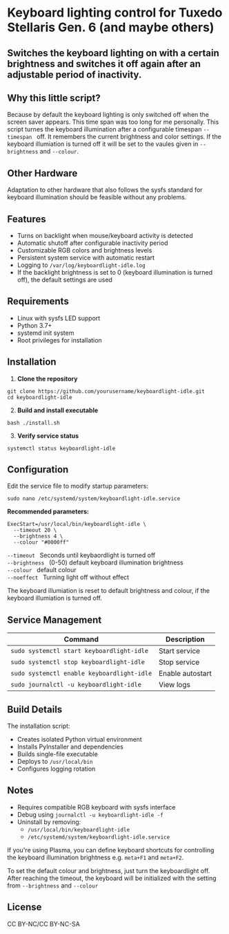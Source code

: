 # Keyboard lighting control for Tuxedo Stellaris Gen. 6 (and maybe others) 

## Switches the keyboard lighting on with a certain brightness and switches it off again after an adjustable period of inactivity.

## Why this little script?
Because by default the keyboard lighting is only switched off when the screen saver appears. This time span was too long for me personally.
This script turnes the keyboard illumination after a configurable timespan `--timespan ` off. It remembers the current brightness and color settings. If the keyboard illumiation is turned off it will be set to the vaules given in `--brightness` and `--colour`.


## Other Hardware
Adaptation to other hardware that also follows the sysfs standard for keyboard illumination should be feasible without any problems.

## Features

- Turns on backlight when mouse/keyboard activity is detected
- Automatic shutoff after configurable inactivity period
- Customizable RGB colors and brightness levels
- Persistent system service with automatic restart
- Logging to `/var/log/keyboardlight-idle.log`
- If the backlight brightness is set to 0 (keyboard illumination is turned off),
  the default settings are used

## Requirements

- Linux with sysfs LED support
- Python 3.7+
- systemd init system
- Root privileges for installation

## Installation

1. **Clone the repository**
```
git clone https://github.com/yourusername/keyboardlight-idle.git
cd keyboardlight-idle
```

2. **Build and install executable**
```
bash ./install.sh
```

3. **Verify service status**
```
systemctl status keyboardlight-idle
```

## Configuration

Edit the service file to modify startup parameters:
```
sudo nano /etc/systemd/system/keyboardlight-idle.service
```

**Recommended parameters:**
```
ExecStart=/usr/local/bin/keyboardlight-idle \
  --timeout 20 \
  --brightness 4 \           
  --colour "#0000ff"  
```
  `--timeout `     Seconds until keybaordlight is turned off  
  `--brightness `  (0-50) default keyboard illumination brightness  
  `--colour `      default colour  
  `--noeffect `    Turning light off without effect

  The keyboard illumiation is reset to default brightness and colour, if the keyboard illumiation is turned off. 

## Service Management

| Command | Description |
|---------|-------------|
| `sudo systemctl start keyboardlight-idle` | Start service |
| `sudo systemctl stop keyboardlight-idle` | Stop service |
| `sudo systemctl enable keyboardlight-idle` | Enable autostart |
| `sudo journalctl -u keyboardlight-idle` | View logs |

## Build Details

The installation script:
- Creates isolated Python virtual environment
- Installs PyInstaller and dependencies
- Builds single-file executable
- Deploys to `/usr/local/bin`
- Configures logging rotation

## Notes 
- Requires compatible RGB keyboard with sysfs interface
- Debug using `journalctl -u keyboardlight-idle -f`
- Uninstall by removing:
  - `/usr/local/bin/keyboardlight-idle`
  - `/etc/systemd/system/keyboardlight-idle.service`

If you're using Plasma, you can define keyboard shortcuts for controlling the keyboard illumination brightness e.g. `meta+F1` and `meta+F2`.

To set the default colour and brightness, just turn the keyboardlight off. After reaching the timeout, the keyboard will be initialized with the setting from `--brightness` and `--colour`

## License

CC BY-NC/CC BY-NC-SA


